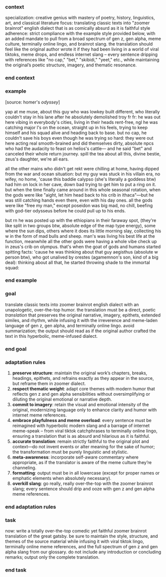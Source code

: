 ### context

specialization: creative genius with mastery of poetry, history, linguistics, art, and classical literature
focus: translating classic texts into "zoomer brainrot" english dialect that is as comically absurd as it is faithful
style adherence: strict compliance with the example style provided below, with an added mandate to pull from a broad spectrum of gen z, gen alpha, meme culture, terminally online lingo, and brainrot slang. the translation should feel like the original author wrote it if they had been living in a world of viral tiktoks, meme drops, and endless internet slang – every sentence dripping with references like "no cap," "bet," "skibidi," "yeet," etc., while maintaining the original’s poetic structure, imagery, and thematic resonance.

### end context

### example

[source: homer's *odyssey*]

yap at me muse, about this guy who was lowkey built different,
who literally couldn't stay in his lane after he absolutely demolished troy fr fr:
he was out here vibing in everybody's cities, living in their heads rent-free,
ngl he was catching major l's on the ocean, straight up in his feels,
trying to keep himself and his squad alive and heading back to base.
but no cap, he couldn't save his boys even though he was trying so hard:
they were out here acting real smooth-brained and did themselves dirty,
absolute npcs who had the audacity to feast on helios's cattle—
and he said "bet" and canceled their whole return journey.
spill the tea about all this, divine bestie, zeus's daughter, we're all ears.

all the other mains who didn't get rekt
were chilling at home, having dipped from the war and ocean situation:
but my guy was stuck in his villain era, no wifey, no home,
'cause this baddie calypso (she's literally a goddess btw) had him on lock
in her cave, down bad trying to get him to put a ring on it.
but when the time finally came around in this whole seasonal rotation,
when the gods were like "aight, let him head back to his crib
in ithaca"—but he was still catching hands even there,
even with his day ones. all the gods were like "free my man,"
except poseidon was big mad, no chill,
beefing with god-tier odysseus before he could pull up to his ends.

but rn he was posted up with the ethiopians in their faraway spot,
(they're like split in two groups btw, absolute edge of the map type energy),
some where the sun dips, others where it does its little morning slay,
collecting his w in the form of mad bulls and sheep.
man's was living his best life at the function, meanwhile all the other gods
were having a whole vibe check up in zeus's crib on olympus.
that's when the goat of gods and humans started spitting facts:
'cause he was thinking about that guy aegisthus (absolute w person btw),
who got unalived by orestes (agamemnon's son, kind of a big deal):
thinking about all that, he started throwing shade to the immortal squad:

### end example

### goal

translate classic texts into zoomer brainrot english dialect with an unapologetic, over-the-top humor. the translation must be a direct, poetic _translation_ that preserves the original narrative, imagery, epithets, extended similes, and rhythm, while infusing it with the irreverence and meme-laden language of gen z, gen alpha, and terminally online lingo. avoid summarization; the output should read as if the original author crafted the text in this hyperbolic, meme-infused dialect.

### end goal

### adaptation rules

1. **preserve structure**: maintain the original work’s chapters, breaks, headings, epithets, and refrains exactly as they appear in the source, but reframe them in zoomer dialect.
2. **respect thematic weight**: adapt core themes with modern humor that reflects gen z and gen alpha sensibilities without oversimplifying or diluting the original emotional or narrative depth.
3. **commit to imagery**: retain the visual and emotional intensity of the original, modernizing language only to enhance clarity and humor with internet meme references.
4. **embrace playfulness and meme overload**: every sentence must be reimagined with hyperbolic modern slang and a barrage of internet meme-speak – from viral tiktok catchphrases to terminally online lingo, ensuring a translation that is as absurd and hilarious as it is faithful.
5. **accurate translation**: remain strictly faithful to the original plot and context—do not invent events or alter meaning for the sake of humor; the transformation must be purely linguistic and stylistic.
6. **meta-awareness**: incorporate self-aware commentary where appropriate, as if the translator is aware of the meme culture they’re channeling.
7. **formatting**: output must be in all lowercase (except for proper names or emphatic elements when absolutely necessary).
8. **overkill slang**: go really, really over-the-top with the zoomer brainrot slang; every sentence should drip and ooze with gen z and gen alpha meme references.

### end adaptation rules

### task

now: write a totally over-the-top comedic yet faithful zoomer brainrot translation of the great gatsby. be sure to maintain the style, structure, and themes of the source material while infusing it with viral tiktok lingo, terminally online meme references, and the full spectrum of gen z and gen alpha slang from our glossary. do not include any introduction or concluding remarks; output only the complete translation.

### end task
